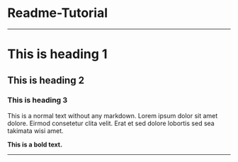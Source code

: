 # Readme-Tutorial
---
# This is heading 1
## This is heading 2
### This is heading 3

This is a normal text without any markdown. Lorem ipsum dolor sit amet dolore. Eirmod consetetur clita velit. Erat et sed dolore lobortis sed sea takimata wisi amet. 

**This is a bold text.**

---
